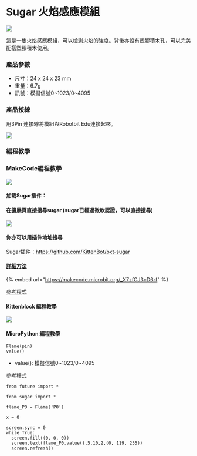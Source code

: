 # Sugar 火焰感應模組

![](https://kittenbothk.readthedocs.io/en/latest/\_images/flame1.png)

這是一隻火焰感應模組，可以檢測火焰的強度。背後亦設有塑膠積木孔，可以完美配搭塑膠積木使用。

### 產品參數

* 尺寸：24 x 24 x 23 mm
* 重量：6.7g
* 訊號：模擬信號0\~1023/0\~4095

### 產品接線

用3Pin 連接線將模組與Robotbit Edu連接起來。

![](https://kittenbothk.readthedocs.io/en/latest/\_images/flame\_wire.png)

### 編程教學

### MakeCode編程教學

![](https://kittenbothk.readthedocs.io/en/latest/\_images/mcbanner15.png)

#### 加載Sugar插件：

#### 在擴展頁直接搜尋sugar (sugar已經過微軟認證，可以直接搜尋)

![](https://kittenbothk.readthedocs.io/en/latest/\_images/sugar\_search.gif)

#### 你亦可以用插件地址搜尋

Sugar插件：https://github.com/KittenBot/pxt-sugar

#### [詳細方法](../../ge-bian-cheng-ping-tai-jie-shao/makecode/kittenbotandmakecode.md)

{% embed url="https://makecode.microbit.org/_X7zfCJ3cD6rf" %}

[參考程式](https://makecode.microbit.org/\_X7zfCJ3cD6rf)

#### Kittenblock 編程教學

![](https://kittenbothk.readthedocs.io/en/latest/\_images/flame3.png)

#### MicroPython 編程教學

```
Flame(pin)
value()
```

* value(): 模擬信號0\~1023/0\~4095

參考程式

```
from future import *

from sugar import *

flame_P0 = Flame('P0')

x = 0

screen.sync = 0
while True:
  screen.fill((0, 0, 0))
  screen.text(flame_P0.value(),5,10,2,(0, 119, 255))
  screen.refresh()
```

